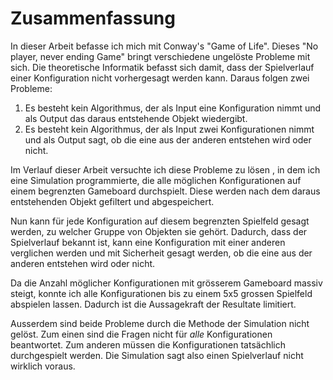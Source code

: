 # Zusammenfassung

In dieser Arbeit befasse ich mich mit Conway's "Game of Life". Dieses "No player, never ending Game" bringt verschiedene ungelöste Probleme mit sich. Die theoretische Informatik befasst sich damit, dass der Spielverlauf einer Konfiguration nicht vorhergesagt werden kann. Daraus folgen zwei Probleme: 

1. Es besteht kein Algorithmus, der als Input eine Konfiguration nimmt und als Output das daraus entstehende Objekt wiedergibt.
1. Es besteht kein Algorithmus, der als Input zwei Konfigurationen nimmt und als Output sagt, ob die eine aus der anderen entstehen wird oder nicht.

<!-- NOTE: ich würde eher sagen "Es existiert kein bekannter Algorithmus... -->

<!-- QUESTION: Was ist genau ein Algorithmus? Ist das Durchspielen kein Algo? Falls ja würde ich sagen: "... ausser das Spiel zu spielen.-->

Im Verlauf dieser Arbeit versuchte ich diese Probleme zu lösen <!-- NOTE: umgehen. Du löst sie ja nicht tatsächlich.-->, in dem ich eine Simulation programmierte, die alle möglichen Konfigurationen auf einem begrenzten Gameboard durchspielt. Diese werden nach dem daraus entstehenden Objekt gefiltert und abgespeichert.

Nun kann für jede Konfiguration auf diesem begrenzten Spielfeld gesagt werden, zu welcher Gruppe von Objekten sie gehört. Dadurch, dass der Spielverlauf bekannt ist, kann eine Konfiguration mit einer anderen verglichen werden und mit Sicherheit gesagt werden, ob die eine aus der anderen entstehen wird oder nicht. 

<!-- TODO: ag nochmals genau durchlesen und mit den Begriffen im Glossar abgleichen. -->

Da die Anzahl möglicher Konfigurationen mit grösserem Gameboard massiv steigt, konnte ich alle Konfigurationen bis zu einem 5x5 grossen Spielfeld abspielen lassen. Dadurch ist die Aussagekraft der Resultate limitiert. 

Ausserdem sind beide Probleme durch die Methode der Simulation nicht gelöst. Zum einen sind die Fragen nicht für *alle* Konfigurationen beantwortet. Zum anderen müssen die Konfigurationen tatsächlich durchgespielt werden. Die Simulation sagt also einen Spielverlauf nicht wirklich voraus. 